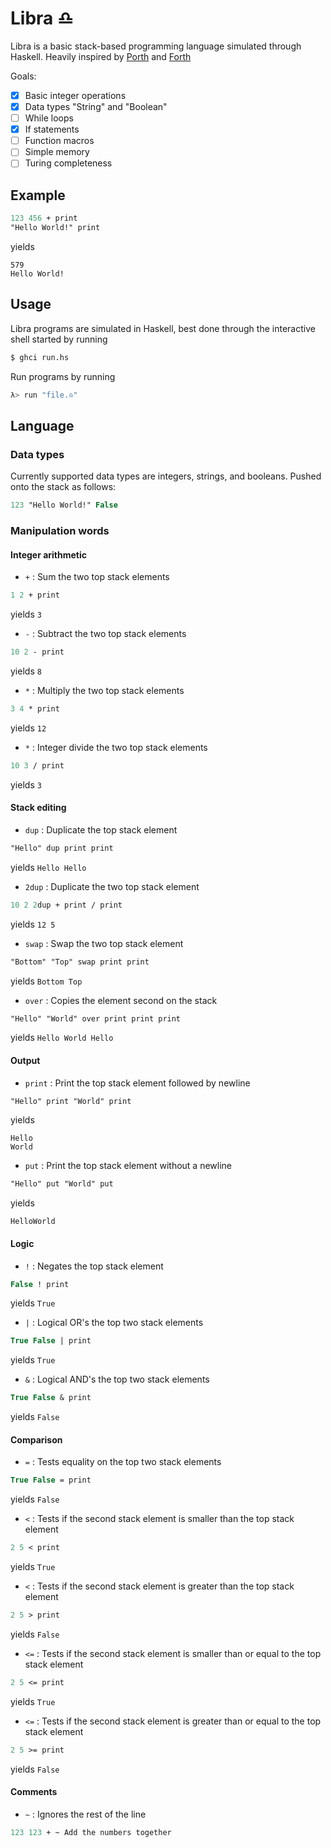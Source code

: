 # Libra ♎️

Libra is a basic stack-based programming language simulated through Haskell.
Heavily inspired by [Porth](https://github.com/tsoding/porth) and [Forth](<https://en.wikipedia.org/wiki/Forth_(programming_language)>)

Goals:
- [x] Basic integer operations
- [x] Data types "String" and "Boolean"
- [ ] While loops
- [x] If statements
- [ ] Function macros
- [ ] Simple memory
- [ ] Turing completeness

## Example
```pascal
123 456 + print
"Hello World!" print
```
yields
```
579
Hello World!
```

## Usage

Libra programs are simulated in Haskell, best done through the interactive shell started by running
```bash
$ ghci run.hs
```
Run programs by running
```bash
λ> run "file.♎️"
```

## Language

### Data types

Currently supported data types are integers, strings, and booleans. Pushed onto the stack as follows:
```pascal
123 "Hello World!" False
```

### Manipulation words

#### Integer arithmetic

- `+` : Sum the two top stack elements
```pascal
1 2 + print
```
yields `3`

- `-` : Subtract the two top stack elements
```pascal
10 2 - print
```
yields `8`

- `*` : Multiply the two top stack elements
```pascal
3 4 * print
```
yields `12`

- `*` : Integer divide the two top stack elements
```pascal
10 3 / print
```
yields `3`

#### Stack editing
- `dup` : Duplicate the top stack element
```pascal
"Hello" dup print print
```
yields `Hello Hello`

- `2dup` : Duplicate the two top stack element
```pascal
10 2 2dup + print / print
```
yields `12 5`

- `swap` : Swap the two top stack element
```pascal
"Bottom" "Top" swap print print
```
yields `Bottom Top`

- `over` : Copies the element second on the stack
```pascal
"Hello" "World" over print print print
```
yields `Hello World Hello`

#### Output
- `print` : Print the top stack element followed by newline
```pascal
"Hello" print "World" print
```
yields
```
Hello
World
```

- `put` : Print the top stack element without a newline
```pascal
"Hello" put "World" put
```
yields
```
HelloWorld
```

#### Logic
- `!` : Negates the top stack element
```pascal
False ! print
```
yields `True`

- `|` : Logical OR's the top two stack elements
```pascal
True False | print
```
yields `True`

- `&` : Logical AND's the top two stack elements
```pascal
True False & print
```
yields `False`

#### Comparison
- `=` : Tests equality on the top two stack elements
```pascal
True False = print
```
yields `False`

- `<` : Tests if the second stack element is smaller than the top stack element
```pascal
2 5 < print
```
yields `True`

- `<` : Tests if the second stack element is greater than the top stack element
```pascal
2 5 > print
```
yields `False`

- `<=` : Tests if the second stack element is smaller than or equal to the top stack element
```pascal
2 5 <= print
```
yields `True`

- `<=` : Tests if the second stack element is greater than or equal to the top stack element
```pascal
2 5 >= print
```
yields `False`

#### Comments
- `~` : Ignores the rest of the line
```pascal
123 123 + ~ Add the numbers together
```